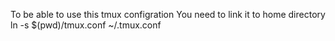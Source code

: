 To be able to use this tmux configration You need to link it to home directory
ln -s $(pwd)/tmux.conf ~/.tmux.conf
